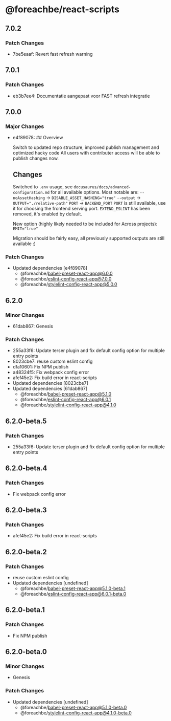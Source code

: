 # @foreachbe/react-scripts

## 7.0.2

### Patch Changes

- 7be5eaaf: Revert fast refresh warning

## 7.0.1

### Patch Changes

- eb3b7ee4: Documentatie aangepast voor FAST refresh integratie

## 7.0.0

### Major Changes

- e4f89078: ## Overview

  Switch to updated repo structure, improved publish management and optimized hacky code
  All users with contributer access will be able to publish changes now.

  ## Changes

  Switched to `.env` usage, see `docusaurus/docs/advanced-configuration.md` for all available options. Most notable are:
  `--noAssetHashing` -> `DISABLE_ASSET_HASHING="true"`
  `--output` -> `OUTPUT="./relative-path"`
  `PORT` -> `BACKEND_PORT`
  `PORT` is still available, use it for choosing the frontend serving port.
  `EXTEND_ESLINT` has been removed, it's enabled by default.

  New option (highly likely needed to be included for Across projects):
  `EMIT="true"`

  Migration should be fairly easy, all previously supported outputs are still available :)

### Patch Changes

- Updated dependencies [e4f89078]
  - @foreachbe/babel-preset-react-app@6.0.0
  - @foreachbe/eslint-config-react-app@7.0.0
  - @foreachbe/stylelint-config-react-app@5.0.0

## 6.2.0

### Minor Changes

- 61dab867: Genesis

### Patch Changes

- 255a33f6: Update terser plugin and fix default config option for multiple entry points
- 8023cbe7: reuse custom eslint config
- dfa10601: Fix NPM publish
- a48324f5: Fix webpack config error
- afef45e2: Fix build error in react-scripts
- Updated dependencies [8023cbe7]
- Updated dependencies [61dab867]
  - @foreachbe/babel-preset-react-app@5.1.0
  - @foreachbe/eslint-config-react-app@6.0.1
  - @foreachbe/stylelint-config-react-app@4.1.0

## 6.2.0-beta.5

### Patch Changes

- 255a33f6: Update terser plugin and fix default config option for multiple entry points

## 6.2.0-beta.4

### Patch Changes

- Fix webpack config error

## 6.2.0-beta.3

### Patch Changes

- afef45e2: Fix build error in react-scripts

## 6.2.0-beta.2

### Patch Changes

- reuse custom eslint config
- Updated dependencies [undefined]
  - @foreachbe/babel-preset-react-app@5.1.0-beta.1
  - @foreachbe/eslint-config-react-app@6.0.1-beta.0

## 6.2.0-beta.1

### Patch Changes

- Fix NPM publish

## 6.2.0-beta.0

### Minor Changes

- Genesis

### Patch Changes

- Updated dependencies [undefined]
  - @foreachbe/babel-preset-react-app@5.1.0-beta.0
  - @foreachbe/stylelint-config-react-app@4.1.0-beta.0
